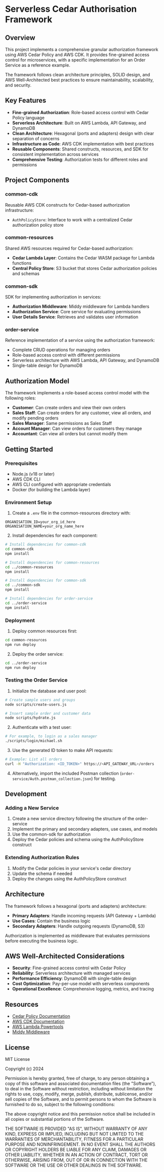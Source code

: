 # Serverless Cedar Authorisation Framework

## Overview

This project implements a comprehensive granular authorization framework using AWS Cedar Policy and AWS CDK. It provides fine-grained access control for microservices, with a specific implementation for an Order Service as a reference example.

The framework follows clean architecture principles, SOLID design, and AWS Well-Architected best practices to ensure maintainability, scalability, and security.

## Key Features

- **Fine-grained Authorization**: Role-based access control with Cedar Policy language
- **Serverless Architecture**: Built on AWS Lambda, API Gateway, and DynamoDB
- **Clean Architecture**: Hexagonal (ports and adapters) design with clear separation of concerns
- **Infrastructure as Code**: AWS CDK implementation with best practices
- **Reusable Components**: Shared constructs, resources, and SDK for consistent implementation across services
- **Comprehensive Testing**: Authorization tests for different roles and permissions

## Project Components

### common-cdk

Reusable AWS CDK constructs for Cedar-based authorization infrastructure:

- `AuthPolicyStore`: Interface to work with a centralized Cedar authorization policy store

### common-resources

Shared AWS resources required for Cedar-based authorization:

- **Cedar Lambda Layer**: Contains the Cedar WASM package for Lambda functions
- **Central Policy Store**: S3 bucket that stores Cedar authorization policies and schemas

### common-sdk

SDK for implementing authorization in services:

- **Authorization Middleware**: Middy middleware for Lambda handlers
- **Authorization Service**: Core service for evaluating permissions
- **User Details Service**: Retrieves and validates user information

### order-service

Reference implementation of a service using the authorization framework:

- Complete CRUD operations for managing orders
- Role-based access control with different permissions
- Serverless architecture with AWS Lambda, API Gateway, and DynamoDB
- Single-table design for DynamoDB

## Authorization Model

The framework implements a role-based access control model with the following roles:

- **Customer**: Can create orders and view their own orders
- **Sales Staff**: Can create orders for any customer, view all orders, and modify pending orders
- **Sales Manager**: Same permissions as Sales Staff
- **Account Manager**: Can view orders for customers they manage
- **Accountant**: Can view all orders but cannot modify them

## Getting Started

### Prerequisites

- Node.js (v18 or later)
- AWS CDK CLI
- AWS CLI configured with appropriate credentials
- Docker (for building the Lambda layer)

### Environment Setup

1. Create a `.env` file in the common-resources directory with:

```
ORGANISATION_ID=your_org_id_here
ORGANISATION_NAME=your_org_name_here
```

2. Install dependencies for each component:

```bash
# Install dependencies for common-cdk
cd common-cdk
npm install

# Install dependencies for common-resources
cd ../common-resources
npm install

# Install dependencies for common-sdk
cd ../common-sdk
npm install

# Install dependencies for order-service
cd ../order-service
npm install
```

### Deployment

1. Deploy common resources first:

```bash
cd common-resources
npm run deploy
```

2. Deploy the order service:

```bash
cd ../order-service
npm run deploy
```

### Testing the Order Service

1. Initialize the database and user pool:

```bash
# Create sample users and groups
node scripts/create-users.js

# Insert sample order and customer data
node scripts/hydrate.js
```

2. Authenticate with a test user:

```bash
# For example, to login as a sales manager
./scripts/login/michael.sh
```

3. Use the generated ID token to make API requests:

```bash
# Example: List all orders
curl -H "Authorization: <ID_TOKEN>" https://<API_GATEWAY_URL>/orders
```

4. Alternatively, import the included Postman collection (`order-service/Auth.postman_collection.json`) for testing.

## Development

### Adding a New Service

1. Create a new service directory following the structure of the order-service
2. Implement the primary and secondary adapters, use cases, and models
3. Use the common-sdk for authorization
4. Deploy the Cedar policies and schema using the AuthPolicyStore construct

### Extending Authorization Rules

1. Modify the Cedar policies in your service's cedar directory
2. Update the schema if needed
3. Deploy the changes using the AuthPolicyStore construct

## Architecture

The framework follows a hexagonal (ports and adapters) architecture:

- **Primary Adapters**: Handle incoming requests (API Gateway + Lambda)
- **Use Cases**: Contain the business logic
- **Secondary Adapters**: Handle outgoing requests (DynamoDB, S3)

Authorization is implemented as middleware that evaluates permissions before executing the business logic.

## AWS Well-Architected Considerations

- **Security**: Fine-grained access control with Cedar Policy
- **Reliability**: Serverless architecture with managed services
- **Performance Efficiency**: DynamoDB with single-table design
- **Cost Optimization**: Pay-per-use model with serverless components
- **Operational Excellence**: Comprehensive logging, metrics, and tracing

## Resources

- [Cedar Policy Documentation](https://www.cedarpolicy.com/en/tutorial)
- [AWS CDK Documentation](https://docs.aws.amazon.com/cdk/latest/guide/home.html)
- [AWS Lambda Powertools](https://awslabs.github.io/aws-lambda-powertools-typescript/latest/)
- [Middy Middleware](https://middy.js.org/)

## License

MIT License

Copyright (c) 2024

Permission is hereby granted, free of charge, to any person obtaining a copy
of this software and associated documentation files (the "Software"), to deal
in the Software without restriction, including without limitation the rights
to use, copy, modify, merge, publish, distribute, sublicense, and/or sell
copies of the Software, and to permit persons to whom the Software is
furnished to do so, subject to the following conditions:

The above copyright notice and this permission notice shall be included in all
copies or substantial portions of the Software.

THE SOFTWARE IS PROVIDED "AS IS", WITHOUT WARRANTY OF ANY KIND, EXPRESS OR
IMPLIED, INCLUDING BUT NOT LIMITED TO THE WARRANTIES OF MERCHANTABILITY,
FITNESS FOR A PARTICULAR PURPOSE AND NONINFRINGEMENT. IN NO EVENT SHALL THE
AUTHORS OR COPYRIGHT HOLDERS BE LIABLE FOR ANY CLAIM, DAMAGES OR OTHER
LIABILITY, WHETHER IN AN ACTION OF CONTRACT, TORT OR OTHERWISE, ARISING FROM,
OUT OF OR IN CONNECTION WITH THE SOFTWARE OR THE USE OR OTHER DEALINGS IN THE
SOFTWARE.
